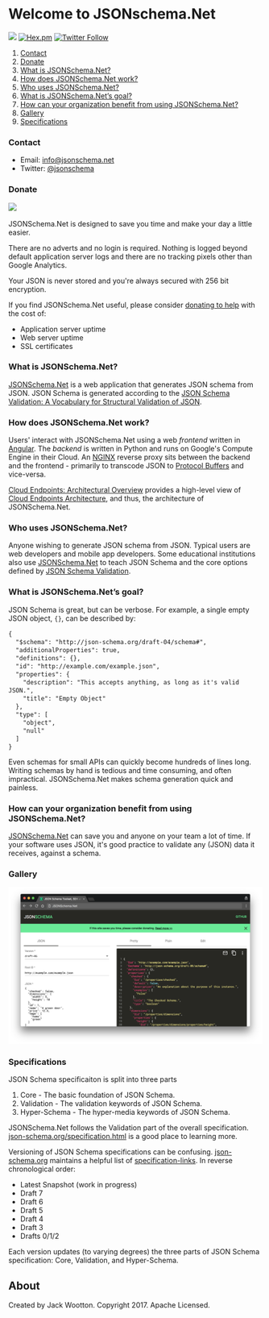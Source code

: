 Welcome to JSONschema.Net
=========================

[<img src="https://img.shields.io/badge/donate-paypal-brightgreen.svg">](https://www.paypal.com/cgi-bin/webscr?cmd=_s-xclick&hosted_button_id=YDKCU75EK795U)
[![Hex.pm](https://img.shields.io/hexpm/l/plug.svg)]()
[![Twitter Follow](https://img.shields.io/twitter/follow/espadrine.svg?style=social&label=Follow)](https://twitter.com/jsonschema)

1. [Contact](#contact)
2. [Donate](#donate)
3. [What is JSONSchema.Net?](#what-is-jsonschemanet)
4. [How does JSONSchema.Net work?](#how-does-jsonschemanet-work)
5. [Who uses JSONSchema.Net?](#who-uses-jsonschemanet)
6. [What is JSONSchema.Net’s goal?](#what-is-jsonschemanets-goal)
7. [How can your organization benefit from using JSONSchema.Net?](#how-can-your-organization-benefit-from-using-jsonschemanet)
8. [Gallery](#gallery)
9. [Specifications](#specifications)


### Contact
* Email: info@jsonschema.net
* Twitter: [@jsonschema](https://twitter.com/jsonschema)


### Donate

[<img src="https://img.shields.io/badge/donate-paypal-brightgreen.svg">](https://www.paypal.com/cgi-bin/webscr?cmd=_s-xclick&hosted_button_id=YDKCU75EK795U)

JSONSchema.Net is designed to save you time and make your day a little easier.

There are no adverts and no login is required. Nothing is logged beyond default application server logs and there are no tracking pixels other than Google Analytics.

Your JSON is never stored and you're always secured with 256 bit encryption.

If you find JSONSchema.Net useful, please consider [donating to help](https://www.paypal.com/cgi-bin/webscr?cmd=_s-xclick&hosted_button_id=YDKCU75EK795U) with the cost of:

* Application server uptime
* Web server uptime
* SSL certificates

### What is JSONSchema.Net?
[JSONSchema.Net](https://www.jsonschema.net) is a web application that generates JSON schema from JSON.  JSON Schema is generated according to
the [JSON Schema Validation: A Vocabulary for Structural Validation of JSON](http://json-schema.org/latest/json-schema-validation.html).

### How does JSONSchema.Net work?
Users' interact with JSONSchema.Net using a web *frontend* written in [Angular](https://angular.io). The *backend* is written in Python and runs on Google's Compute Engine in their Cloud.  An [NGINX](https://www.nginx.com/resources/wiki/) reverse proxy sits between the backend and the frontend - primarily to transcode JSON to [Protocol Buffers](https://developers.google.com/protocol-buffers/) and vice-versa.

[Cloud Endpoints: Architectural Overview](https://cloud.google.com/endpoints/docs/grpc/architecture-overview) provides a high-level view of [Cloud Endpoints Architecture](https://cloud.google.com/endpoints/docs/grpc/architecture-overview#cloud_endpoints_architecture), and thus, the architecture of JSONSchema.Net.

### Who uses JSONSchema.Net?
Anyone wishing to generate JSON schema from JSON. Typical users are web developers and mobile app developers. Some educational institutions also use [JSONSchema.Net](https://www.jsonschema.net) to teach JSON Schema and the core options defined by [JSON Schema Validation](http://json-schema.org/latest/json-schema-validation.html).

### What is JSONSchema.Net’s goal?
JSON Schema is great, but can be verbose. For example, a single empty JSON object, `{}`, can be described by:
```
{
  "$schema": "http://json-schema.org/draft-04/schema#",
  "additionalProperties": true,
  "definitions": {},
  "id": "http://example.com/example.json",
  "properties": {
    "description": "This accepts anything, as long as it's valid JSON.",
    "title": "Empty Object"
  },
  "type": [
    "object",
    "null"
  ]
}
```
Even schemas for small APIs can quickly become hundreds of lines long. Writing schemas by hand is tedious and time consuming, and often impractical. JSONSchema.Net makes schema generation quick and painless.

### How can your organization benefit from using JSONSchema.Net?
[JSONSchema.Net](https://www.jsonschema.net) can save you and anyone on your team a lot of time. If your software uses JSON, it's good practice to validate any (JSON) data it receives, against a schema.

### Gallery
![JSON Schema](media/1.png?raw=true "JSON Schema")

### Specifications
JSON Schema specificaiton is split into three parts

1. Core - The basic foundation of JSON Schema.
2. Validation - The validation keywords of JSON Schema.
3. Hyper-Schema - The hyper-media keywords of JSON Schema.

JSONSchema.Net follows the Validation part of the overall specification. [json-schema.org/specification.html](http://json-schema.org/specification.html) is a good place to learning more.

Versioning of JSON Schema specifications can be confusing. [json-schema.org](http://json-schema.org) maintains a helpful list of [specification-links](http://json-schema.org/specification-links.html). In reverse chronological order:

 * Latest Snapshot (work in progress)
 * Draft 7
 * Draft 6
 * Draft 5
 * Draft 4
 * Draft 3
 * Drafts 0/1/2
 
 Each version updates (to varying degrees) the three parts of JSON Schema specification: Core, Validation, and Hyper-Schema.

## About
Created by Jack Wootton. Copyright 2017. Apache Licensed.
